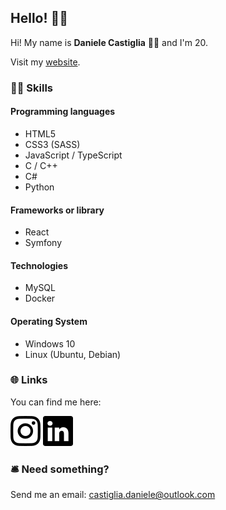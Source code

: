 ## Hello! 👋🏻

Hi! My name is **Daniele Castiglia** 🧑🏻‍ and I'm 20.

Visit my [website](https://www.castigliadaniele.it/).

### 💪🏻 Skills 

#### Programming languages

- HTML5
- CSS3 (SASS)
- JavaScript / TypeScript
- C / C++
- C#
- Python

#### Frameworks or library

- React
- Symfony

#### Technologies

- MySQL
- Docker

#### Operating System

- Windows 10
- Linux (Ubuntu, Debian)

### 🌐 Links

You can find me here:

[![instagram](images/instagram.svg)](https://www.instagram.com/deno.js/) [![instagram](images/linkedin.svg)](https://www.linkedin.com/in/daniele-castiglia-867870205/)

### 🛎 Need something?

Send me an email: castiglia.daniele@outlook.com
